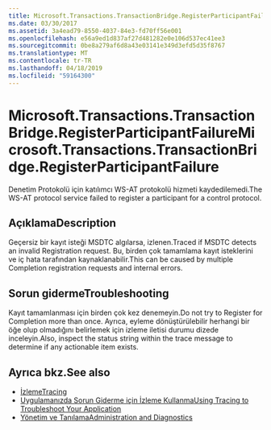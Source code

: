 ```yaml
---
title: Microsoft.Transactions.TransactionBridge.RegisterParticipantFailure
ms.date: 03/30/2017
ms.assetid: 3a4ead79-8550-4037-84e3-fd70ff56e001
ms.openlocfilehash: e56a9ed1d837af27d481282e0e106d537ec41ee3
ms.sourcegitcommit: 0be8a279af6d8a43e03141e349d3efd5d35f8767
ms.translationtype: MT
ms.contentlocale: tr-TR
ms.lasthandoff: 04/18/2019
ms.locfileid: "59164300"
---
```

# <a name="microsofttransactionstransactionbridgeregisterparticipantfailure"></a><span data-ttu-id="70309-102">Microsoft.Transactions.TransactionBridge.RegisterParticipantFailure</span><span class="sxs-lookup"><span data-stu-id="70309-102">Microsoft.Transactions.TransactionBridge.RegisterParticipantFailure</span></span>
<span data-ttu-id="70309-103">Denetim Protokolü için katılımcı WS-AT protokolü hizmeti kaydedilemedi.</span><span class="sxs-lookup"><span data-stu-id="70309-103">The WS-AT protocol service failed to register a participant for a control protocol.</span></span>  
  
## <a name="description"></a><span data-ttu-id="70309-104">Açıklama</span><span class="sxs-lookup"><span data-stu-id="70309-104">Description</span></span>  
 <span data-ttu-id="70309-105">Geçersiz bir kayıt isteği MSDTC algılarsa, izlenen.</span><span class="sxs-lookup"><span data-stu-id="70309-105">Traced if MSDTC detects an invalid Registration request.</span></span> <span data-ttu-id="70309-106">Bu, birden çok tamamlama kayıt isteklerini ve iç hata tarafından kaynaklanabilir.</span><span class="sxs-lookup"><span data-stu-id="70309-106">This can be caused by  multiple Completion registration requests and internal errors.</span></span>  
  
## <a name="troubleshooting"></a><span data-ttu-id="70309-107">Sorun giderme</span><span class="sxs-lookup"><span data-stu-id="70309-107">Troubleshooting</span></span>  
 <span data-ttu-id="70309-108">Kayıt tamamlanması için birden çok kez denemeyin.</span><span class="sxs-lookup"><span data-stu-id="70309-108">Do not try to Register for Completion more than once.</span></span>  <span data-ttu-id="70309-109">Ayrıca, eyleme dönüştürülebilir herhangi bir öğe olup olmadığını belirlemek için izleme iletisi durumu dizede inceleyin.</span><span class="sxs-lookup"><span data-stu-id="70309-109">Also, inspect the status string within the trace message to determine if any actionable item exists.</span></span>  
  
## <a name="see-also"></a><span data-ttu-id="70309-110">Ayrıca bkz.</span><span class="sxs-lookup"><span data-stu-id="70309-110">See also</span></span>

- [<span data-ttu-id="70309-111">İzleme</span><span class="sxs-lookup"><span data-stu-id="70309-111">Tracing</span></span>](../../../../../docs/framework/wcf/diagnostics/tracing/index.md)
- [<span data-ttu-id="70309-112">Uygulamanızda Sorun Giderme için İzleme Kullanma</span><span class="sxs-lookup"><span data-stu-id="70309-112">Using Tracing to Troubleshoot Your Application</span></span>](../../../../../docs/framework/wcf/diagnostics/tracing/using-tracing-to-troubleshoot-your-application.md)
- [<span data-ttu-id="70309-113">Yönetim ve Tanılama</span><span class="sxs-lookup"><span data-stu-id="70309-113">Administration and Diagnostics</span></span>](../../../../../docs/framework/wcf/diagnostics/index.md)
